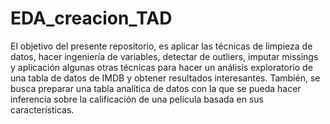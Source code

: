 # EDA_creacion_TAD
El objetivo del presente repositorio, es aplicar las técnicas de limpieza de datos, hacer ingeniería de variables, detectar de outliers, imputar missings y aplicación algunas otras técnicas para hacer un análisis exploratorio de una tabla de datos de IMDB y obtener resultados interesantes. También, se busca preparar una tabla analítica de datos con la que se pueda hacer inferencia sobre la calificación de una película basada en sus características.

